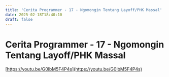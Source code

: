 ```yaml
---
title: 'Cerita Programmer - 17 - Ngomongin Tentang Layoff/PHK Massal'
date: 2025-02-18T18:40:10
draft: false
---
```


# Cerita Programmer - 17 - Ngomongin Tentang Layoff/PHK Massal

[https://youtu.be/G0lbM5F4P4s](https://youtu.be/G0lbM5F4P4s)
